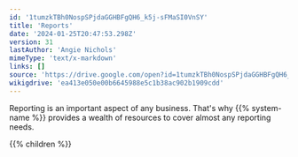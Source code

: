 ```yaml
---
id: '1tumzkTBh0NospSPjdaGGHBFgQH6_k5j-sFMaSI0VnSY'
title: 'Reports'
date: '2024-01-25T20:47:53.298Z'
version: 31
lastAuthor: 'Angie Nichols'
mimeType: 'text/x-markdown'
links: []
source: 'https://drive.google.com/open?id=1tumzkTBh0NospSPjdaGGHBFgQH6_k5j-sFMaSI0VnSY'
wikigdrive: 'ea413e050e00b6645988e5c1b38ac902b1909cdd'
---
```





Reporting is an important aspect of any business. That's why {{% system-name %}} provides a wealth of resources to cover almost any reporting needs.



{{% children %}}




